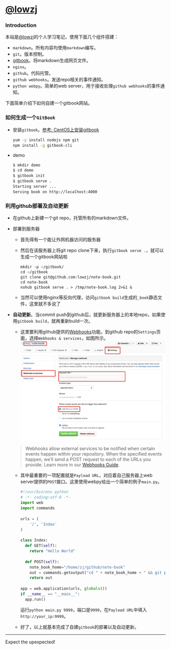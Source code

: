 # [@lowzj](https://github.com/lowzj/note-book)

### Introduction

本站是[@lowzj](https://github.com/lowzj)的个人学习笔记，使用下面几个组件搭建：
* `markdown`。所有内容均使用`markdown`编写。
* `git`。版本控制。
* [gitbook](https://github.com/GitbookIO/gitbook)。将markdown生成网页文件。
* `nginx`。
* `github`。代码托管。
* `github webhooks`。发送repo相关的事件通知。
* `python webpy`。简单的web server，用于接收处理`github webhooks`的事件通知。

下面简单介绍下如何自建一个gitbook网站。


### 如何生成一个`GitBook`

* 安装`gitbook`。[参考: CentOS上安装gitbook](http://www.jianshu.com/p/4ddfe52a27e4)
    ```sh
    yum -y install nodejs npm git
    npm install -g gitbook-cli
    ```

* demo
    ```sh
    $ mkdir demo
    $ cd demo
    $ gitbook init
    $ gitbook serve .
    Starting server ...
    Serving book on http://localhost:4000
    ```

### 利用github部署及自动更新

* 在github上新建一个git repo，托管所有的markdown文件。
* 部署到服务器
    * 首先得有一个能让外网机器访问的服务器
    * 然后在该服务器上将git repo clone下来，执行`gitbook serve .`，就可以生成一个gitbook网站啦

        ```
        mkdir -p ~/gitbook/
        cd ~/gitbook
        git clone git@github.com:lowzj/note-book.git
        cd note-book
        nohub gitbook serve . > /tmp/note-book.log 2>&1 &
        ```
    * 当然可以使用nginx等反向代理，访问`gitbook build`生成的`_book`静态文件，这里就不多说了
* **自动更新**。当commit push到github后，就更新服务器上的本地repo，如果使用`gitbook build`，就再重新build一次。
    * 这里要利用github提供的[Webhooks](https://developer.github.com/webhooks/)功能。到github repo的`Settings`页面，选择`Webhooks & services`，如图所示。
    ![github webhook](img/note-book/webhook.png)

    > Webhooks allow external services to be notified when certain events happen within your repository. When the specified events happen, we’ll send a POST request to each of the URLs you provide. Learn more in our [Webhooks Guide](https://developer.github.com/webhooks).
    * 其中最重要的一项配置就是`Payload URL`，对应着自己服务器上web server提供的`POST`接口。这里使用webpy给出一个简单的例子`main.py`。

        ```python
        #!/usr/bin/env python
        # -*- coding:utf-8 -*-
        import web
        import commands 

        urls = (
            '/', 'Index'
        )

        class Index:
          def GET(self):
            return "Hello World"
        
          def POST(self):
            note_book_home="/home/zj/github/note-book"
            out = commands.getoutput("cd " + note_book_home + " && git pull")
            return out
        
        app = web.application(urls, globals())
        if __name__ == "__main__":
          app.run()
        ```

        运行`python main.py 9999`，端口是`9999`，在`Payload URL`中填入`http://your_ip:9999`。
    * 好了，以上就基本完成了自建`gitbook`的部署以及自动更新。
    
---

Expect the upexpected!
